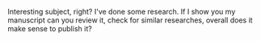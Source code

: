 Interesting subject, right? I've done some research. If I show you my manuscript can you review it, check for similar researches, overall does it make sense to publish it?